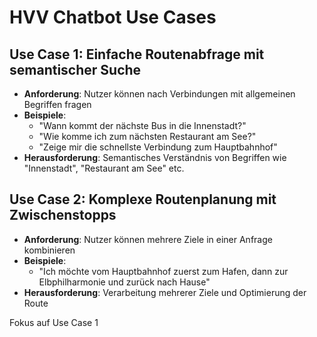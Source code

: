 # HVV Chatbot Use Cases

## Use Case 1: Einfache Routenabfrage mit semantischer Suche
- **Anforderung**: Nutzer können nach Verbindungen mit allgemeinen Begriffen fragen
- **Beispiele**: 
  - "Wann kommt der nächste Bus in die Innenstadt?"
  - "Wie komme ich zum nächsten Restaurant am See?"
  - "Zeige mir die schnellste Verbindung zum Hauptbahnhof"
- **Herausforderung**: Semantisches Verständnis von Begriffen wie "Innenstadt", "Restaurant am See" etc.

## Use Case 2: Komplexe Routenplanung mit Zwischenstopps
- **Anforderung**: Nutzer können mehrere Ziele in einer Anfrage kombinieren
- **Beispiele**:
  - "Ich möchte vom Hauptbahnhof zuerst zum Hafen, dann zur Elbphilharmonie und zurück nach Hause"
- **Herausforderung**: Verarbeitung mehrerer Ziele und Optimierung der Route


Fokus auf Use Case 1